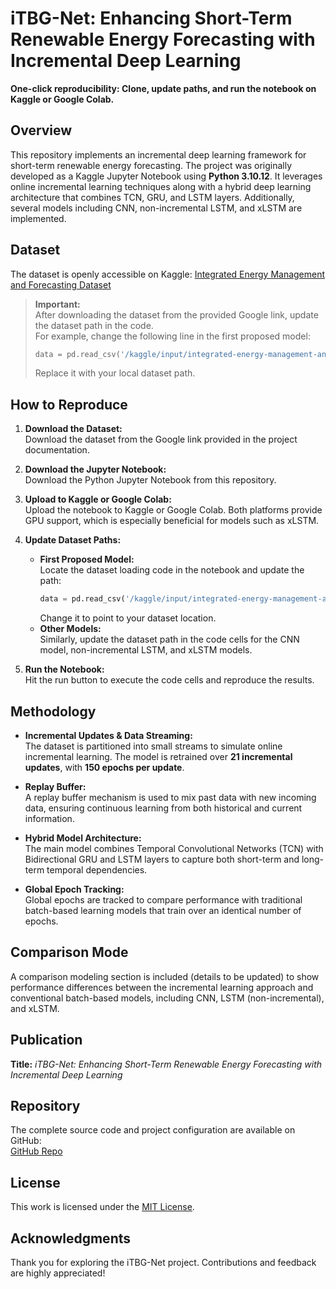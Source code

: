 # iTBG-Net: Enhancing Short-Term Renewable Energy Forecasting with Incremental Deep Learning

**One-click reproducibility: Clone, update paths, and run the notebook on Kaggle or Google Colab.**

## Overview
This repository implements an incremental deep learning framework for short-term renewable energy forecasting. The project was originally developed as a Kaggle Jupyter Notebook using **Python 3.10.12**. It leverages online incremental learning techniques along with a hybrid deep learning architecture that combines TCN, GRU, and LSTM layers. Additionally, several models including CNN, non-incremental LSTM, and xLSTM are implemented.

## Dataset
The dataset is openly accessible on Kaggle:
[Integrated Energy Management and Forecasting Dataset](https://www.kaggle.com/datasets/aftabhussaincui/integrated-energy-management-and-forecasting)

> **Important:**  
> After downloading the dataset from the provided Google link, update the dataset path in the code.  
> For example, change the following line in the first proposed model:
> ```python
> data = pd.read_csv('/kaggle/input/integrated-energy-management-and-forecasting/Integrated Energy Management and Forecasting Dataset.csv')
> ```
> Replace it with your local dataset path.

## How to Reproduce
1. **Download the Dataset:**  
   Download the dataset from the Google link provided in the project documentation.

2. **Download the Jupyter Notebook:**  
   Download the Python Jupyter Notebook from this repository.

3. **Upload to Kaggle or Google Colab:**  
   Upload the notebook to Kaggle or Google Colab. Both platforms provide GPU support, which is especially beneficial for models such as xLSTM.

4. **Update Dataset Paths:**  
   - **First Proposed Model:**  
     Locate the dataset loading code in the notebook and update the path:
     ```python
     data = pd.read_csv('/kaggle/input/integrated-energy-management-and-forecasting/Integrated Energy Management and Forecasting Dataset.csv')
     ```
     Change it to point to your dataset location.
   - **Other Models:**  
     Similarly, update the dataset path in the code cells for the CNN model, non-incremental LSTM, and xLSTM models.

5. **Run the Notebook:**  
   Hit the run button to execute the code cells and reproduce the results.

## Methodology
- **Incremental Updates & Data Streaming:**  
  The dataset is partitioned into small streams to simulate online incremental learning. The model is retrained over **21 incremental updates**, with **150 epochs per update**.
  
- **Replay Buffer:**  
  A replay buffer mechanism is used to mix past data with new incoming data, ensuring continuous learning from both historical and current information.

- **Hybrid Model Architecture:**  
  The main model combines Temporal Convolutional Networks (TCN) with Bidirectional GRU and LSTM layers to capture both short-term and long-term temporal dependencies.

- **Global Epoch Tracking:**  
  Global epochs are tracked to compare performance with traditional batch-based learning models that train over an identical number of epochs.

## Comparison Mode
A comparison modeling section is included (details to be updated) to show performance differences between the incremental learning approach and conventional batch-based models, including CNN, LSTM (non-incremental), and xLSTM.

## Publication
**Title:** *iTBG-Net: Enhancing Short-Term Renewable Energy Forecasting with Incremental Deep Learning*

## Repository
The complete source code and project configuration are available on GitHub:  
[GitHub Repo](https://github.com/Aftab-Hussain302/iTGB-Net-online-learning.git)

## License
This work is licensed under the [MIT License](LICENSE).

## Acknowledgments
Thank you for exploring the iTBG-Net project. Contributions and feedback are highly appreciated!
